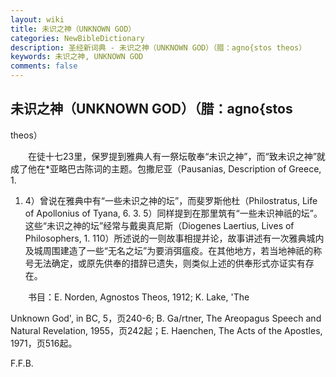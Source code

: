 ```yaml
---
layout: wiki
title: 未识之神（UNKNOWN GOD）
categories: NewBibleDictionary
description: 圣经新词典 - 未识之神（UNKNOWN GOD）（腊：agno{stos theos）
keywords: 未识之神, UNKNOWN GOD
comments: false
---
```


## 未识之神（UNKNOWN GOD）（腊：agno{stos

theos）

　　在徒十七23里，保罗提到雅典人有一祭坛敬奉“未识之神”，而“致未识之神”就成了他在*亚略巴古陈词的主题。包撒尼亚（Pausanias, Description of Greece, 1.

 1. 4）曾说在雅典中有“一些未识之神的坛”，而斐罗斯他杜（Philostratus, Life of Apollonius of Tyana, 6. 3. 5）同样提到在那里筑有“一些未识神祇的坛”。这些“未识之神的坛”经常与戴奥真尼斯（Diogenes Laertius, Lives of Philosophers, 1. 110）所述说的一则故事相提并论，故事讲述有一次雅典城内及城周围建造了一些“无名之坛”为要消弭瘟疫。在其他地方，若当地神祇的称号无法确定，或原先供奉的措辞已遗失，则类似上述的供奉形式亦证实有存在。

　　书目：E. Norden, Agnostos Theos, 1912; K. Lake, 'The

Unknown God', in BC, 5，页240-6; B. Ga/rtner, The Areopagus Speech and Natural Revelation, 1955，页242起；E. Haenchen, The Acts of the Apostles, 1971，页516起。

F.F.B.








